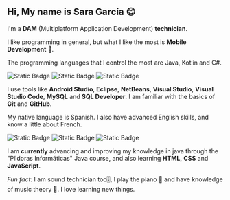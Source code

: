 ## Hi, My name is Sara García 😊
I'm a **DAM** (Multiplatform Application Development) **technician**.

I like programming in general, but what I like the most is **Mobile Development** 📱.

The programming languages that I control the most are Java, Kotlin and C#.

![Static Badge](https://img.shields.io/badge/Java-medium-red)
![Static Badge](https://img.shields.io/badge/Kotlin-medium-green)
![Static Badge](https://img.shields.io/badge/C%23-low-8A2BE2)

I use tools like **Android Studio**, **Eclipse**, **NetBeans**, **Visual Studio**, **Visual Studio Code**, **MySQL** and **SQL Developer**. I am familiar with the basics of **Git**  and **GitHub**.

My native language is Spanish. I also have advanced English skills, and know a little about French.

![Static Badge](https://img.shields.io/badge/Spanish-black)
![Static Badge](https://img.shields.io/badge/English-black)
![Static Badge](https://img.shields.io/badge/French-black)

I am **currently** advancing and improving my knowledge in java through the "Píldoras Informáticas" Java course, and also learning **HTML**, **CSS** and **JavaScript**.

_Fun fact_: I am sound technician too🎚️, I play the piano 🎹 and have knowledge of music theory 🎵. I love learning new things.

<!--
**Sara-404/Sara-404** is a ✨ _special_ ✨ repository because its `README.md` (this file) appears on your GitHub profile.

Here are some ideas to get you started:

- 🔭 I’m currently working on ...
- 🌱 I’m currently learning ...
- 👯 I’m looking to collaborate on ...
- 🤔 I’m looking for help with ...
- 💬 Ask me about ...
- 📫 How to reach me: ...
- 😄 Pronouns: ...
- ⚡ Fun fact: ...
-->
